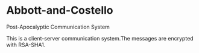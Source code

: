 # Abbott-and-Costello
Post-Apocalyptic Communication System

This is a client-server communication system.The messages are encrypted with RSA-SHA1. 
